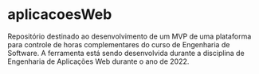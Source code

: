 # aplicacoesWeb
Repositório destinado ao desenvolvimento de um MVP de uma plataforma para controle de horas complementares do curso de Engenharia de Software. A ferramenta está sendo desenvolvida durante a disciplina de Engenharia de Aplicações Web durante o ano de 2022.
